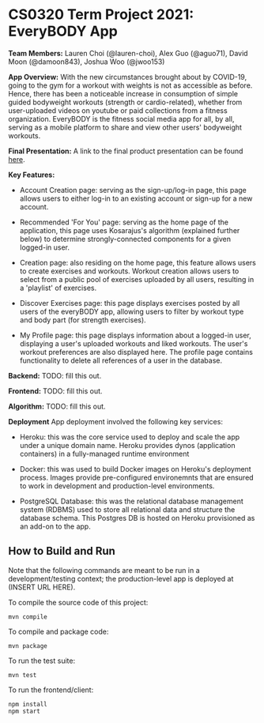 # CS0320 Term Project 2021: EveryBODY App
[](everBODY_logo.png)

**Team Members:**
Lauren Choi (@lauren-choi), Alex Guo (@aguo71), David Moon (@damoon843), Joshua Woo (@jwoo153)

**App Overview:** With the new circumstances brought about by COVID-19, going to the gym for a workout with weights is not as accessible as before. Hence, there has been a noticeable increase in consumption of simple guided bodyweight workouts (strength or cardio-related), whether from user-uploaded videos on youtube or paid collections from a fitness organization. EveryBODY is the fitness social media app for all, by all, serving as a mobile platform to share and view other users' bodyweight workouts.

**Final Presentation:** A link to the final product presentation can be found [here](https://docs.google.com/presentation/d/1__YhvloPYGBAoIf8TNcaFXsW2IOT7QlMt8n_5kbyh5w/edit#slide=id.gd2a99047a1_0_10).

**Key Features:**

- Account Creation page: serving as the sign-up/log-in page, this page allows users to either log-in to an existing account or sign-up for a new account.

- Recommended 'For You' page: serving as the home page of the application, this page uses Kosarajus's algorithm (explained further below) to determine strongly-connected components for a given logged-in user. 

- Creation page: also residing on the home page, this feature allows users to create exercises and workouts. Workout creation allows users to select from a public pool of exercises uploaded by all users, resulting in a 'playlist' of exercises. 

- Discover Exercises page: this page displays exercises posted by all users of the everyBODY app, allowing users to filter by workout type and body part (for strength exercises).

- My Profile page: this page displays information about a logged-in user, displaying a user's uploaded workouts and liked workouts. The user's workout preferences are also displayed here. The profile page contains functionality to delete all references of a user in the database.

**Backend:** TODO: fill this out.

**Frontend:** TODO: fill this out.

**Algorithm:** TODO: fill this out.

**Deployment** App deployment involved the following key services:

- Heroku: this was the core service used to deploy and scale the app under a unique domain name. Heroku provides dynos (application containers) in a fully-managed runtime environment

- Docker: this was used to build Docker images on Heroku's deployment process. Images provide pre-configured environemnts that are ensured to work in development and production-level environments.

- PostgreSQL Database: this was the relational database management system (RDBMS) used to store all relational data and structure the database schema. This Postgres DB is hosted on Heroku provisioned as an add-on to the app.

## How to Build and Run
Note that the following commands are meant to be run in a development/testing context; the production-level app is deployed at (INSERT URL HERE).  

To compile the source code of this project:
```
mvn compile
```
To compile and package code:
```
mvn package
```
To run the test suite:
```
mvn test
```
To run the frontend/client:
```
npm install
npm start
```
